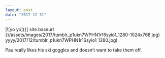 ```yaml
---
layout: post
date: "2017-12-31"
---
```


[![yo yo]({{ site.baseurl }}/assets/images/2017/tumblr_p1ukn7WPHN1r16syio1_1280-1024x768.jpg) yyyy/2017/12/tumblr_p1ukn7WPHN1r16syio1_1280.jpg)

Pau really likes his ski goggles and doesn’t want to take them off.
